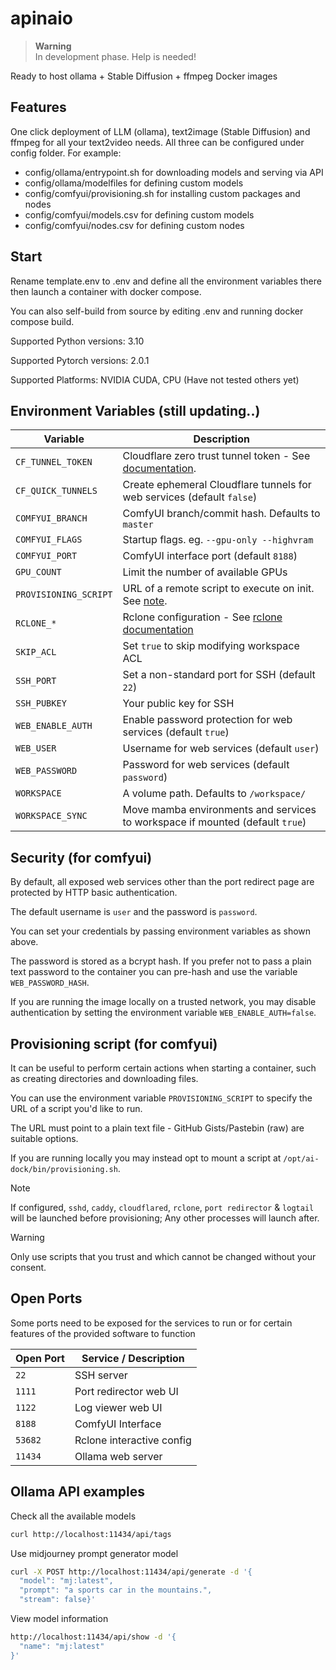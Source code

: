 # apinaio

> **Warning**  
> In development phase. Help is needed!

Ready to host ollama + Stable Diffusion + ffmpeg Docker images

## Features

One click deployment of LLM (ollama), text2image (Stable Diffusion) and ffmpeg for all your text2video needs. All three can be configured under config folder. For example:

- config/ollama/entrypoint.sh for downloading models and serving via API
- config/ollama/modelfiles for defining custom models
- config/comfyui/provisioning.sh for installing custom packages and nodes
- config/comfyui/models.csv for defining custom models
- config/comfyui/nodes.csv for defining custom nodes

## Start

Rename template.env to .env and define all the environment variables there then launch a container with docker compose.

You can also self-build from source by editing .env and running docker compose build.

Supported Python versions: 3.10

Supported Pytorch versions: 2.0.1

Supported Platforms: NVIDIA CUDA, CPU (Have not tested others yet)

## Environment Variables (still updating..)

| Variable              | Description |
| --------------------- | ----------- |
| `CF_TUNNEL_TOKEN`     | Cloudflare zero trust tunnel token - See [documentation](https://developers.cloudflare.com/cloudflare-one/connections/connect-networks/). |
| `CF_QUICK_TUNNELS`    | Create ephemeral Cloudflare tunnels for web services (default `false`) |
| `COMFYUI_BRANCH`      | ComfyUI branch/commit hash. Defaults to `master` |
| `COMFYUI_FLAGS`       | Startup flags. eg. `--gpu-only --highvram` |
| `COMFYUI_PORT`        | ComfyUI interface port (default `8188`) |
| `GPU_COUNT`           | Limit the number of available GPUs |
| `PROVISIONING_SCRIPT` | URL of a remote script to execute on init. See [note](#provisioning-script). |
| `RCLONE_*`            | Rclone configuration - See [rclone documentation](https://rclone.org/docs/#config-file) |
| `SKIP_ACL`            | Set `true` to skip modifying workspace ACL |
| `SSH_PORT`            | Set a non-standard port for SSH (default `22`) |
| `SSH_PUBKEY`          | Your public key for SSH |
| `WEB_ENABLE_AUTH`     | Enable password protection for web services (default `true`) |
| `WEB_USER`            | Username for web services (default `user`) |
| `WEB_PASSWORD`        | Password for web services (default `password`) |
| `WORKSPACE`           | A volume path. Defaults to `/workspace/` |
| `WORKSPACE_SYNC`      | Move mamba environments and services to workspace if mounted (default `true`) |

## Security (for comfyui)

By default, all exposed web services other than the port redirect page are protected by HTTP basic authentication.

The default username is `user` and the password is `password`.

You can set your credentials by passing environment variables as shown above.

The password is stored as a bcrypt hash. If you prefer not to pass a plain text password to the container you can pre-hash and use the variable `WEB_PASSWORD_HASH`.

If you are running the image locally on a trusted network, you may disable authentication by setting the environment variable `WEB_ENABLE_AUTH=false`.

## Provisioning script (for comfyui)

It can be useful to perform certain actions when starting a container, such as creating directories and downloading files.

You can use the environment variable `PROVISIONING_SCRIPT` to specify the URL of a script you'd like to run.

The URL must point to a plain text file - GitHub Gists/Pastebin (raw) are suitable options.

If you are running locally you may instead opt to mount a script at `/opt/ai-dock/bin/provisioning.sh`.

>[!NOTE]  
>If configured, `sshd`, `caddy`, `cloudflared`, `rclone`, `port redirector` & `logtail` will be launched before provisioning; Any other processes will launch after.


>[!WARNING]  
>Only use scripts that you trust and which cannot be changed without your consent.

## Open Ports

Some ports need to be exposed for the services to run or for certain features of the provided software to function


| Open Port             | Service / Description     |
| --------------------- | ------------------------- |
| `22`                  | SSH server                |
| `1111`                | Port redirector web UI    |
| `1122`                | Log viewer web UI         |
| `8188`                | ComfyUI Interface         |
| `53682`               | Rclone interactive config |
| `11434`                | Ollama web server        |

## Ollama API examples

Check all the available models

```bash
curl http://localhost:11434/api/tags
```

Use midjourney prompt generator model

```bash
curl -X POST http://localhost:11434/api/generate -d '{
  "model": "mj:latest",
  "prompt": "a sports car in the mountains.",
  "stream": false}'
```

View model information

```bash
http://localhost:11434/api/show -d '{
  "name": "mj:latest"
}'
```

